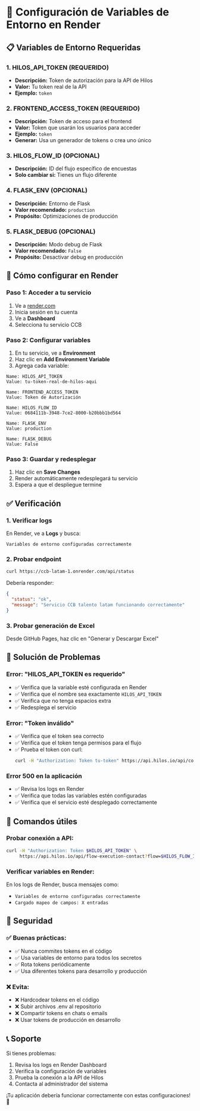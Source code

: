 # 🚀 Configuración de Variables de Entorno en Render

## 📋 **Variables de Entorno Requeridas**

### **1. HILOS_API_TOKEN (REQUERIDO)**
- **Descripción:** Token de autorización para la API de Hilos
- **Valor:** Tu token real de la API
- **Ejemplo:** `token`

### **2. FRONTEND_ACCESS_TOKEN (REQUERIDO)**
- **Descripción:** Token de acceso para el frontend
- **Valor:** Token que usarán los usuarios para acceder
- **Ejemplo:** `token`
- **Generar:** Usa un generador de tokens o crea uno único

### **3. HILOS_FLOW_ID (OPCIONAL)**
- **Descripción:** ID del flujo específico de encuestas
- **Solo cambiar si:** Tienes un flujo diferente

### **4. FLASK_ENV (OPCIONAL)**
- **Descripción:** Entorno de Flask
- **Valor recomendado:** `production`
- **Propósito:** Optimizaciones de producción

### **5. FLASK_DEBUG (OPCIONAL)**
- **Descripción:** Modo debug de Flask
- **Valor recomendado:** `False`
- **Propósito:** Desactivar debug en producción

## 🔧 **Cómo configurar en Render**

### **Paso 1: Acceder a tu servicio**
1. Ve a [render.com](https://render.com)
2. Inicia sesión en tu cuenta
3. Ve a **Dashboard**
4. Selecciona tu servicio CCB

### **Paso 2: Configurar variables**
1. En tu servicio, ve a **Environment**
2. Haz clic en **Add Environment Variable**
3. Agrega cada variable:

```
Name: HILOS_API_TOKEN
Value: tu-token-real-de-hilos-aqui
```

```
Name: FRONTEND_ACCESS_TOKEN
Value: Token de Autorización
```

```
Name: HILOS_FLOW_ID
Value: 0684111b-3948-7ce2-8000-b20bbb1bd564
```

```
Name: FLASK_ENV
Value: production
```

```
Name: FLASK_DEBUG
Value: False
```

### **Paso 3: Guardar y redesplegar**
1. Haz clic en **Save Changes**
2. Render automáticamente redesplegará tu servicio
3. Espera a que el despliegue termine

## ✅ **Verificación**

### **1. Verificar logs**
En Render, ve a **Logs** y busca:
```
Variables de entorno configuradas correctamente
```

### **2. Probar endpoint**
```bash
curl https://ccb-latam-1.onrender.com/api/status
```

Debería responder:
```json
{
  "status": "ok",
  "message": "Servicio CCB talento latam funcionando correctamente"
}
```

### **3. Probar generación de Excel**
Desde GitHub Pages, haz clic en "Generar y Descargar Excel"

## 🚨 **Solución de Problemas**

### **Error: "HILOS_API_TOKEN es requerido"**
- ✅ Verifica que la variable esté configurada en Render
- ✅ Verifica que el nombre sea exactamente `HILOS_API_TOKEN`
- ✅ Verifica que no tenga espacios extra
- ✅ Redesplega el servicio

### **Error: "Token inválido"**
- ✅ Verifica que el token sea correcto
- ✅ Verifica que el token tenga permisos para el flujo
- ✅ Prueba el token con curl:
  ```bash
  curl -H "Authorization: Token tu-token" https://api.hilos.io/api/contact/
  ```

### **Error 500 en la aplicación**
- ✅ Revisa los logs en Render
- ✅ Verifica que todas las variables estén configuradas
- ✅ Verifica que el servicio esté desplegado correctamente

## 📱 **Comandos útiles**

### **Probar conexión a API:**
```bash
curl -H "Authorization: Token $HILOS_API_TOKEN" \
     https://api.hilos.io/api/flow-execution-contact?flow=$HILOS_FLOW_ID
```

### **Verificar variables en Render:**
En los logs de Render, busca mensajes como:
- `Variables de entorno configuradas correctamente`
- `Cargado mapeo de campos: X entradas`

## 🔐 **Seguridad**

### **✅ Buenas prácticas:**
- ✅ Nunca commites tokens en el código
- ✅ Usa variables de entorno para todos los secretos
- ✅ Rota tokens periódicamente
- ✅ Usa diferentes tokens para desarrollo y producción

### **❌ Evita:**
- ❌ Hardcodear tokens en el código
- ❌ Subir archivos .env al repositorio
- ❌ Compartir tokens en chats o emails
- ❌ Usar tokens de producción en desarrollo

## 📞 **Soporte**

Si tienes problemas:
1. Revisa los logs en Render Dashboard
2. Verifica la configuración de variables
3. Prueba la conexión a la API de Hilos
4. Contacta al administrador del sistema

¡Tu aplicación debería funcionar correctamente con estas configuraciones! 🎉
